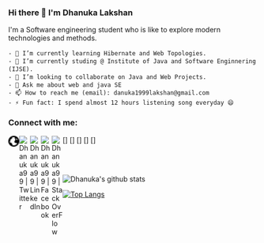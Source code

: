 ### Hi there 👋 I'm Dhanuka Lakshan

I'm a Software engineering student who is like to explore modern technologies and methods.

    - 🔭 I’m currently learning Hibernate and Web Topologies.
    - 🌱 I’m currently studing @ Institute of Java and Software Enginnering (IJSE).
    - 👯 I’m looking to collaborate on Java and Web Projects.
    - 💬 Ask me about web and java SE
    - 📫 How to reach me (email): danuka1999lakshan@gmail.com
    - ⚡ Fun fact: I spend almost 12 hours listening song everyday 😄
 ### Connect with me:
 
[<img align="left" alt="Dhanuka99" width="22px" src="https://raw.githubusercontent.com/iconic/open-iconic/master/svg/globe.svg" />]
[<img align="left" alt="Dhanuka99 | Twitter" width="22px" src="https://cdn.jsdelivr.net/npm/simple-icons@v3/icons/twitter.svg" />]
[<img align="left" alt="Dhanuka99 | LinkedIn" width="22px" src="https://cdn.jsdelivr.net/npm/simple-icons@v3/icons/linkedin.svg" />]
[<img align="left" alt="Dhanuka99 | Facebook" width="22px" src="https://cdn.jsdelivr.net/npm/simple-icons@3.4.1/icons/facebook.svg" />]
[<img align="left" alt="Dhanuka99 | StackOverFlow" width="22px" src="https://cdn.jsdelivr.net/npm/simple-icons@3.4.1/icons/stackoverflow.svg" />]

<br/><br/>
    
![Dhanuka's github stats](https://github-readme-stats.vercel.app/api?username=Dhanuka99&show_icons=true&theme=radical)

[![Top Langs](https://github-readme-stats.vercel.app/api/top-langs/?username=Dhanuka99&show_icons=true&theme=radical)](https://github.com/Dhanuka99/github-readme-stats)





